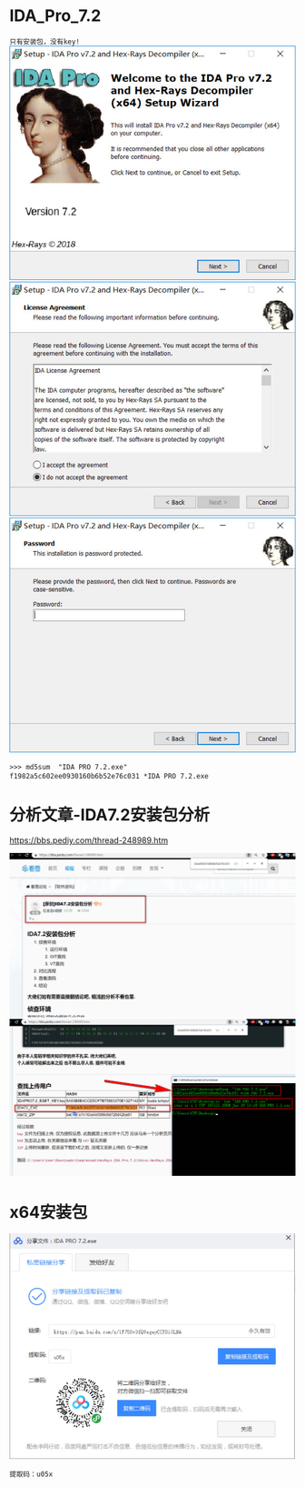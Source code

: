 # IDA_Pro_7.2


`只有安装包，没有key!`
![](0.jpg)
![](./0-1.jpg)
![](./0-2.jpg)

```
>>> md5sum  "IDA PRO 7.2.exe"
f1982a5c602ee0930160b6b52e76c031 *IDA PRO 7.2.exe

```

# 分析文章-IDA7.2安装包分析

https://bbs.pediy.com/thread-248989.htm

![](./1.jpg)
![](./2.jpg)

# x64安装包
![](./3.jpg)
```链接：https://pan.baidu.com/s/1F758v3fQ9egeyCCPDiGLNA 
提取码：u05x
```
